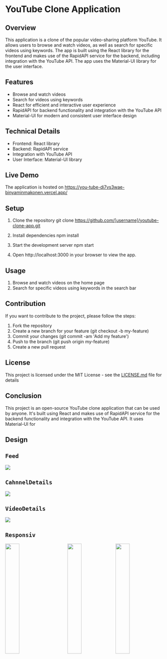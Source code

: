 # YouTube Clone Application

## Overview
This application is a clone of the popular video-sharing platform YouTube. It allows users to browse and watch videos, as well as search for specific videos using keywords. The app is built using the React library for the frontend and makes use of the RapidAPI service for the backend, including integration with the YouTube API. The app uses the Material-UI library for the user interface.

## Features
- Browse and watch videos
- Search for videos using keywords
- React for efficient and interactive user experience
- RapidAPI for backend functionality and integration with the YouTube API
- Material-UI for modern and consistent user interface design

## Technical Details
- Frontend: React library
- Backend: RapidAPI service 
- Integration with YouTube API
- User Interface: Material-UI library

## Live Demo
The application is hosted on https://you-tube-di7vs3wae-binyaminmakonen.vercel.app/

## Setup
1. Clone the repository
git clone https://github.com/[username]/youtube-clone-app.git

2. Install dependencies
npm install


3. Start the development server
npm start


4. Open http://localhost:3000 in your browser to view the app.

## Usage
1. Browse and watch videos on the home page
2. Search for specific videos using keywords in the search bar

## Contribution
If you want to contribute to the project, please follow the steps:

1. Fork the repository
2. Create a new branch for your feature (git checkout -b my-feature)
3. Commit your changes (git commit -am 'Add my feature')
4. Push to the branch (git push origin my-feature)
5. Create a new pull request

## License
This project is licensed under the MIT License - see the [LICENSE.md](LICENSE.md) file for details

## Conclusion
This project is an open-source YouTube clone application that can be used by anyone. It's built using React and makes use of RapidAPI service for the backend functionality and integration with the YouTube API. It uses Material-UI for


## Design

## `Feed`
<img src="https://user-images.githubusercontent.com/101037019/189981085-a1fad93e-e247-4df4-aee3-b1c6f4784d3d.png" />

## `CahnnelDetails`

<img src="https://user-images.githubusercontent.com/101037019/189981980-711e87e0-3d30-4f29-846e-138c30c47614.png" />

## `VideoDetails`

<img src="https://user-images.githubusercontent.com/101037019/189997307-5edeeb46-7491-4311-8385-5127bbd66ec0.png"/>

## `Responsiv`

<img src="https://user-images.githubusercontent.com/101037019/189997589-9a2d2a17-3499-4e32-82b8-423ee6ce173a.png" width="30%" align="right"/>
<img src="https://user-images.githubusercontent.com/101037019/189999459-083e0f95-bb4a-4fd8-8a67-680dbe874793.png" width="30%" align="right"/>
<img src="https://user-images.githubusercontent.com/101037019/189999603-daeb7b4f-9b05-4790-9583-84113247a07e.png" width="30%"/>
                                                                                                                                            
                                                                                                                                            

                                                                                                                                            
                                                                                                                                           
